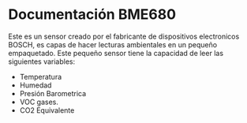 # Documentación BME680

Este es un sensor creado por el fabricante de dispositivos electronicos BOSCH, es capas de hacer lecturas ambientales en un pequeño empaquetado. Este pequeño sensor tiene la capacidad de leer las siguientes variables:
- Temperatura
- Humedad 
- Presión Barometrica
- VOC gases.
- CO2 Equivalente
 
